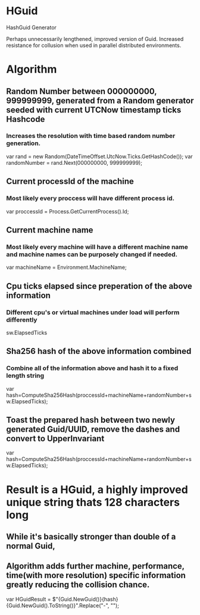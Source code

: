 # HGuid
HashGuid Generator

Perhaps unnecessarily lengthened, improved version of Guid.
Increased resistance for collusion when used in parallel distributed environments.

# Algorithm

## Random Number between 000000000, 999999999, generated from a Random generator seeded with current UTCNow timestamp ticks Hashcode
### Increases the resolution with time based random number generation.
var rand = new Random(DateTimeOffset.UtcNow.Ticks.GetHashCode());
var randomNumber = rand.Next(000000000, 999999999);

## Current processId of the machine 
### Most likely every proccess will have different process id.
var proccessId = Process.GetCurrentProcess().Id;

## Current machine name
### Most likely every machine will have a different machine name and machine names can be purposely changed if needed.
var machineName = Environment.MachineName;

## Cpu ticks elapsed since preperation of the above information
### Different cpu's or virtual machines under load will perform differently
sw.ElapsedTicks

## Sha256 hash of the above information combined
### Combine all of the information above and hash it to a fixed length string
var hash=ComputeSha256Hash(proccessId+machineName+randomNumber+sw.ElapsedTicks);

## Toast the prepared hash between two newly generated Guid/UUID, remove the dashes and convert to UpperInvariant
var hash=ComputeSha256Hash(proccessId+machineName+randomNumber+sw.ElapsedTicks);

# Result is a HGuid, a highly improved unique string thats 128 characters long
## While it's basically stronger than double of a normal Guid, 
## Algorithm adds further machine, performance, time(with more resolution) specific information greatly reducing the collision chance.
var HGuidResult = $"{Guid.NewGuid()}{hash}{Guid.NewGuid().ToString()}".Replace("-", "");
